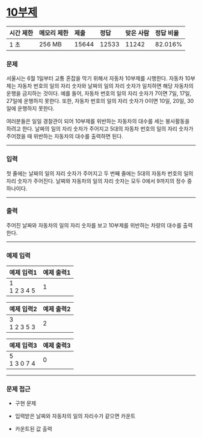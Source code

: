 # [10부제](https://www.acmicpc.net/problem/10797)

<div align = center>

| 시간 제한 | 메모리 제한 | 제출  | 정답  | 맞은 사람 | 정답 비율 |
| :-------- | :---------- | :---- | :---- | :-------- | :-------- |
| 1 초      | 256 MB      | 15644 | 12533 | 11242     | 82.016%   |

</div>

### 문제

서울시는 6월 1일부터 교통 혼잡을 막기 위해서 자동차 10부제를 시행한다. 자동차 10부제는 자동차 번호의 일의 자리 숫자와 날짜의 일의 자리 숫자가 일치하면 해당 자동차의 운행을 금지하는 것이다. 예를 들어, 자동차 번호의 일의 자리 숫자가 7이면 7일, 17일, 27일에 운행하지 못한다. 또한, 자동차 번호의 일의 자리 숫자가 0이면 10일, 20일, 30일에 운행하지 못한다.

여러분들은 일일 경찰관이 되어 10부제를 위반하는 자동차의 대수를 세는 봉사활동을 하려고 한다. 날짜의 일의 자리 숫자가 주어지고 5대의 자동차 번호의 일의 자리 숫자가 주어졌을 때 위반하는 자동차의 대수를 출력하면 된다. 

---

### 입력

첫 줄에는 날짜의 일의 자리 숫자가 주어지고 두 번째 줄에는 5대의 자동차 번호의 일의 자리 숫자가 주어진다. 날짜와 자동차의 일의 자리 숫자는 모두 0에서 9까지의 정수 중 하나이다. 

---

### 출력

주어진 날짜와 자동차의 일의 자리 숫자를 보고 10부제를 위반하는 차량의 대수를 출력한다.

---

### 예제 입력

| 예제 입력1      | 예제 출력1 |
| :-------------- | :--------- |
| 1<br/>1 2 3 4 5 | 1          |

| 예제 입력2      | 예제 출력2 |
| :-------------- | :--------- |
| 3<br/>1 2 3 5 3 | 2          |

| 예제 입력3      | 예제 출력3 |
| :-------------- | :--------- |
| 5<br/>1 3 0 7 4 | 0          |

---

### 문제 접근

  - 구현 문제

  - 입력받은 날짜와 자동차의 일의 자리수가 같으면 카운트

  - 카운트된 값 출력